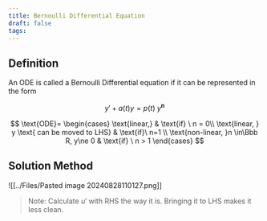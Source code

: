 ```yaml
---
title: Bernoulli Differential Equation
draft: false
tags:
---
```

  
## Definition
An ODE is called a Bernoulli Differential equation if it can be represented in the form

$$
y'+a(t) y= p(t)\ y^\mathbf n
$$


$$
\text{ODE}=
\begin{cases}
\text{linear,} & \text{if} \ n = 0\\
\text{linear, } y \text{ can be moved to LHS} & \text{if}\ n=1 \\
\text{non-linear, }n \in\Bbb R, y\ne 0 & \text{if} \ n > 1
\end{cases}
$$



## Solution Method

![[../Files/Pasted image 20240828110127.png]]
> Note: Calculate $u'$ with RHS the way it is. Bringing it to LHS makes it less clean.